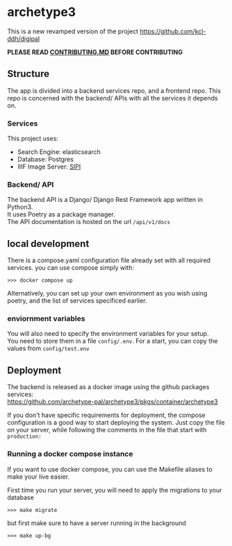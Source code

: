 # archetype3
This is a new revamped version of the project  https://github.com/kcl-ddh/digipal


**PLEASE READ [CONTRIBUTING.MD](./CONTRIBUTING.md) BEFORE CONTRIBUTING**

## Structure
The app is divided into a backend services repo, and a frontend repo.
This repo is concerned with the backend/ APIs with all the services it depends on.

### Services
This project uses:
- Search Engine: elasticsearch
- Database: Postgres
- IIIF Image Server: [SIPI](https://github.com/dasch-swiss/sipi)

### Backend/ API
The backend API is a Django/ Django Rest Framework app written in Python3.  
It uses Poetry as a package manager.  
The API documentation is hosted on the url `/api/v1/docs`

## local development
There is a compose.yaml configuration file already set with all required services.
you can use compose simply with:  
```
>>> docker compose up
```

Alternatively, you can set up your own environment as you wish using poetry, 
and the list of services specificed earlier.

### enviornment variables
You will also need to specify the environment variables for your setup.  
You need to store them in a file `config/.env`. For a start, you can copy
the values from `config/test.env`

## Deployment
The backend is released as a docker image using the github packages services:  
https://github.com/archetype-pal/archetype3/pkgs/container/archetype3

If you don't have specific requirements for deployment, the compose configuration is
a good way to start deploying the system.
Just copy the file on your server, while following the comments in the file that start with `production:`


### Running a docker compose instance
If you want to use docker compose, you can use the Makefile aliases to make your live easier.

First time you run your server, you will need to apply the migrations to your database
```
>>> make migrate
```

but first make sure to have a server running in the background 
```
>>> make up-bg
```
